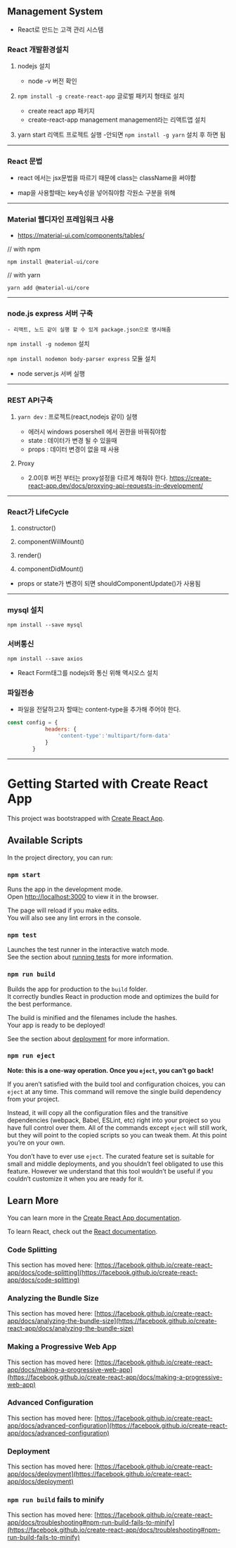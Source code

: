 ## Management System
- React로 만드는 고객 관리 시스템

### React 개발환경설치
1. nodejs 설치
    - node -v 버전 확인

2. `npm install -g create-react-app` 글로벌 패키지 형태로 설치
    - create react app 패키지
    - create-react-app management  management라는 리액트앱 설치

3. yarn start 리액트 프로젝트 실행
-안되면 `npm install -g yarn` 설치 후 하면 됨

----------------------------
### React 문법
  - react 에서는 jsx문법을 따르기 때문에 class는 className을 써야함

  - map을 사용할때는 key속성을 넣어줘야함
각원소 구분을 위해
----------------------------
### Material 웹디자인 프레임워크 사용
- https://material-ui.com/components/tables/

// with npm

`npm install @material-ui/core`

// with yarn

`yarn add @material-ui/core`

----------------------------
### node.js express 서버 구축

    - 리액트, 노드 같이 실행 할 수 있게 package.json으로 명시해줌


`npm install -g nodemon` 설치

`npm install nodemon body-parser express` 모듈 설치

- node server.js 서버 실행

----------------------------
### REST API구축
1. `yarn dev` : 프로젝트(react,nodejs 같이) 실행
    - 에러시 windows posershell 에서 권한을 바꿔줘야함
    - state : 데이터가 변경 될 수 있을때
    - props : 데이터 변경이 없을 때 사용

2. Proxy
    - 2.0이후 버전 부터는 proxy설정을 다르게 해줘야 한다.
https://create-react-app.dev/docs/proxying-api-requests-in-development/
----------------------------
### React가 LifeCycle

1) constructor()

2) componentWillMount()

3) render()

4) componentDidMount()

- props or state가 변경이 되면 shouldComponentUpdate()가 사용됨

----------------------------
### mysql 설치
`npm install --save mysql`

### 서버통신
`npm install --save axios`
- React Form태그를 nodejs와 통신 위해 액시오스 설치


### 파일전송
- 파일을 전달하고자 할때는 content-type을 추가해 주어야 한다.
```javascript
const config = {
            headers: {
                'content-type':'multipart/form-data'
            }
        }
```



----------------------------

# Getting Started with Create React App

This project was bootstrapped with [Create React App](https://github.com/facebook/create-react-app).

## Available Scripts

In the project directory, you can run:

### `npm start`

Runs the app in the development mode.\
Open [http://localhost:3000](http://localhost:3000) to view it in the browser.

The page will reload if you make edits.\
You will also see any lint errors in the console.

### `npm test`

Launches the test runner in the interactive watch mode.\
See the section about [running tests](https://facebook.github.io/create-react-app/docs/running-tests) for more information.

### `npm run build`

Builds the app for production to the `build` folder.\
It correctly bundles React in production mode and optimizes the build for the best performance.

The build is minified and the filenames include the hashes.\
Your app is ready to be deployed!

See the section about [deployment](https://facebook.github.io/create-react-app/docs/deployment) for more information.

### `npm run eject`

**Note: this is a one-way operation. Once you `eject`, you can’t go back!**

If you aren’t satisfied with the build tool and configuration choices, you can `eject` at any time. This command will remove the single build dependency from your project.

Instead, it will copy all the configuration files and the transitive dependencies (webpack, Babel, ESLint, etc) right into your project so you have full control over them. All of the commands except `eject` will still work, but they will point to the copied scripts so you can tweak them. At this point you’re on your own.

You don’t have to ever use `eject`. The curated feature set is suitable for small and middle deployments, and you shouldn’t feel obligated to use this feature. However we understand that this tool wouldn’t be useful if you couldn’t customize it when you are ready for it.

## Learn More

You can learn more in the [Create React App documentation](https://facebook.github.io/create-react-app/docs/getting-started).

To learn React, check out the [React documentation](https://reactjs.org/).

### Code Splitting

This section has moved here: [https://facebook.github.io/create-react-app/docs/code-splitting](https://facebook.github.io/create-react-app/docs/code-splitting)

### Analyzing the Bundle Size

This section has moved here: [https://facebook.github.io/create-react-app/docs/analyzing-the-bundle-size](https://facebook.github.io/create-react-app/docs/analyzing-the-bundle-size)

### Making a Progressive Web App

This section has moved here: [https://facebook.github.io/create-react-app/docs/making-a-progressive-web-app](https://facebook.github.io/create-react-app/docs/making-a-progressive-web-app)

### Advanced Configuration

This section has moved here: [https://facebook.github.io/create-react-app/docs/advanced-configuration](https://facebook.github.io/create-react-app/docs/advanced-configuration)

### Deployment

This section has moved here: [https://facebook.github.io/create-react-app/docs/deployment](https://facebook.github.io/create-react-app/docs/deployment)

### `npm run build` fails to minify

This section has moved here: [https://facebook.github.io/create-react-app/docs/troubleshooting#npm-run-build-fails-to-minify](https://facebook.github.io/create-react-app/docs/troubleshooting#npm-run-build-fails-to-minify)
